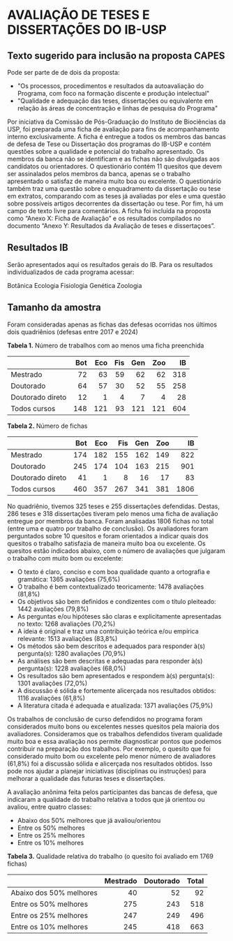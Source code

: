# AVALIAÇÃO DE TESES E DISSERTAÇÕES DO IB-USP 

## Texto sugerido para inclusão na proposta CAPES

Pode ser parte de de dois da proposta: 
- "Os processos, procedimentos e resultados da autoavaliação do Programa, com foco na formação discente e produção intelectual"
- "Qualidade e adequação das teses, dissertações ou equivalente em relação às áreas de concentração e linhas de pesquisa do Programa"

Por iniciativa da Comissão de Pós-Graduação do Instituto de Biociências da USP, foi preparada uma ficha de avaliação para fins de acompanhamento interno exclusivamente. A ficha é entregue a todos os membros das bancas de defesa de Tese ou Dissertação dos programas do IB-USP e contém questões sobre a qualidade e potencial do trabalho apresentado. Os membros da banca não se identificam e as fichas não são divulgadas aos candidatos ou orientadores. O questionário contém 11 quesitos que devem ser assinalados pelos membros da banca, apenas se o trabalho apresentado o satisfaz de maneira muito boa ou excelente. O questionário também traz uma questão sobre o enquadramento da dissertação ou tese em extratos, comparando com as teses já avaliadas por eles e uma questão sobre possíveis artigos decorrentes da dissertação ou tese. Por fim, há um campo de texto livre para comentários. A ficha foi incluída na proposta como “Anexo X: Ficha de Avaliação” e os resultados compilados no documento “Anexo Y: Resultados da Avaliação de teses e dissertaçoes”.

## Resultados IB 

Serão apresentados aqui os resultados gerais do IB. Para os resultados individualizados de cada programa acessar:

Botânica
Ecologia
Fisiologia
Genética
Zoologia 

## Tamanho da amostra

Foram consideradas apenas as fichas das defesas ocorridas nos últimos dois quadriênios (defesas entre 2017 e 2024)

**Tabela 1.** Número de trabalhos com ao menos uma ficha preenchida   

|                 | Bot| Eco| Fis| Gen| Zoo|   IB|
|:----------------|---:|---:|---:|---:|---:|----:|
|Mestrado         |  72|  63|  59|  62|  62|  318|
|Doutorado        |  64|  57|  30|  52|  55|  258|
|Doutorado direto |  12|   1|   4|   7|   4|   28|
|Todos cursos     | 148| 121|  93| 121| 121|  604|

**Tabela 2.** Número de fichas   

|                 | Bot| Eco| Fis| Gen| Zoo|   IB|
|:----------------|---:|---:|---:|---:|---:|----:|
|Mestrado         | 174| 182| 155| 162| 149|  822|
|Doutorado        | 245| 174| 104| 163| 215|  901|
|Doutorado direto |  41|   1|   8|  16|  17|   83|
|Todos cursos     | 460| 357| 267| 341| 381| 1806|
 
No quadriênio, tivemos 325 teses e 255 dissertações defendidas. Destas, 286 teses e 318 dissertações tiveram pelo menos uma ficha de avaliação entregue por membros da banca. Foram analisadas 1806 fichas no total (entre uma e quatro por trabalho de conclusão). Os avaliadores foram perguntados sobre 10 quesitos e foram orientados a indicar quais dos quesitos o trabalho satisfazia de maneira muito boa ou excelente. Os quesitos estão indicados abaixo, com o número de avaliações que julgaram o trabalho com muito bom ou excelente:
 
- O texto é claro, conciso e com boa qualidade quanto a ortografia e gramática: 1365 avaliações (75,6%)
- O trabalho é bem contextualizado teoricamente: 1478 avaliações (81,8%)
- Os objetivos são bem definidos e condizentes com o título pleiteado: 1442 avaliações (79,8%)
- As perguntas e/ou hipóteses são claras e explicitamente apresentadas no texto: 1268 avaliações (70,2%)
- A ideia é original e traz uma contribuição teórica e/ou empírica relevante: 1513 avaliações (83,8%)
- Os métodos são bem descritos e adequados para responder à(s) pergunta(s): 1280 avaliações (70,9%)
- As análises são bem descritas e adequadas para responder à(s) pergunta(s): 1228 avaliações (68,0%)
- Os resultados são bem apresentados e respondem à(s) pergunta(s): 1301 avaliações (72,0%)
- A discussão é sólida e fortemente alicerçada nos resultados obtidos: 1116 avaliações (61,8%)
 - A literatura citada é adequada e atualizada: 1371 avaliações (75,9%)

Os trabalhos de conclusão de curso defendidos no programa foram considerados muito bons ou excelentes nesses quesitos pela maioria dos avaliadores. Consideramos que os trabalhos defendidos tiveram qualidade muito boa e essa avaliação nos permite diagnosticar pontos que podemos contribuir na preparação dos trabalhos. Por exemplo, o quesito que foi considerado muito bom ou excelente pelo menor número de avaliadores (61,8%) foi a discussão sólida e alicerçada nos resultados obtidos. Isso pode nos ajudar a planejar iniciativas (disciplinas ou instruções) para melhorar a qualidade das futuras teses e dissertações. 
 
A avaliação anônima feita pelos participantes das bancas de defesa, que indicaram a qualidade do trabalho relativa a todos que já orientou ou avaliou, entre quatro classes:

- Abaixo dos 50% melhores que já avaliou/orientou
- Entre os 50% melhores
- Entre os 25% melhores
- Entre os 10% melhores


**Tabela 3.** Qualidade relativa do trabalho (o quesito foi avaliado em 1769 fichas)  

|                        | Mestrado| Doutorado| Total| 
|:-----------------------|--------:|---------:|-----:|
|Abaixo dos 50% melhores |       40|        52|    92| 
|Entre os 50% melhores   |      275|       243|   518| 
|Entre os 25% melhores   |      247|       249|   496| 
|Entre os 10% melhores   |      245|       418|   663|








